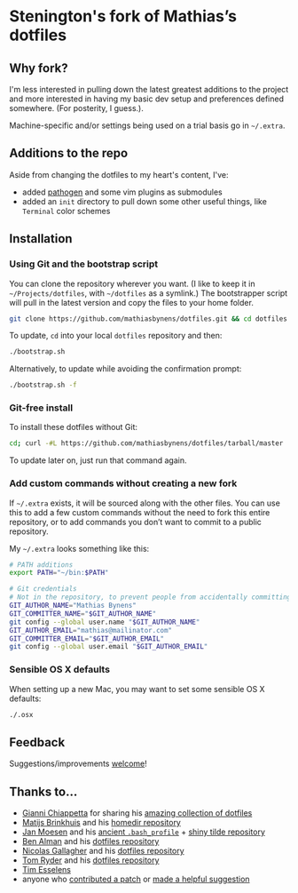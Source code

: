 # Stenington's fork of **Mathias’s dotfiles**

## Why fork?

I'm less interested in pulling down the latest greatest additions to the project and
more interested in having my basic dev setup and preferences defined somewhere. (For posterity,
I guess.).

Machine-specific and/or settings being used on a trial basis go in `~/.extra`.

## Additions to the repo

Aside from changing the dotfiles to my heart's content, I've:

  * added [pathogen][pathogen] and some vim plugins as submodules
  * added an `init` directory to pull down some other useful things, 
    like `Terminal` color schemes

[pathogen]: https://github.com/tpope/vim-pathogen "pathogen.vim: manage your runtimepath"

## Installation

### Using Git and the bootstrap script

You can clone the repository wherever you want. (I like to keep it in `~/Projects/dotfiles`, with `~/dotfiles` as a symlink.) The bootstrapper script will pull in the latest version and copy the files to your home folder.

```bash
git clone https://github.com/mathiasbynens/dotfiles.git && cd dotfiles && ./bootstrap.sh
```

To update, `cd` into your local `dotfiles` repository and then:

```bash
./bootstrap.sh
```

Alternatively, to update while avoiding the confirmation prompt:

```bash
./bootstrap.sh -f
```

### Git-free install

To install these dotfiles without Git:

```bash
cd; curl -#L https://github.com/mathiasbynens/dotfiles/tarball/master | tar -xzv --strip-components 1 --exclude={README.md,bootstrap.sh}
```

To update later on, just run that command again.

### Add custom commands without creating a new fork

If `~/.extra` exists, it will be sourced along with the other files. You can use this to add a few custom commands without the need to fork this entire repository, or to add commands you don’t want to commit to a public repository.

My `~/.extra` looks something like this:

```bash
# PATH additions
export PATH="~/bin:$PATH"

# Git credentials
# Not in the repository, to prevent people from accidentally committing under my name
GIT_AUTHOR_NAME="Mathias Bynens"
GIT_COMMITTER_NAME="$GIT_AUTHOR_NAME"
git config --global user.name "$GIT_AUTHOR_NAME"
GIT_AUTHOR_EMAIL="mathias@mailinator.com"
GIT_COMMITTER_EMAIL="$GIT_AUTHOR_EMAIL"
git config --global user.email "$GIT_AUTHOR_EMAIL"
```

### Sensible OS X defaults

When setting up a new Mac, you may want to set some sensible OS X defaults:

```bash
./.osx
```

## Feedback

Suggestions/improvements
[welcome](https://github.com/mathiasbynens/dotfiles/issues)!

## Thanks to…

* [Gianni Chiappetta](http://gf3.ca/) for sharing his [amazing collection of dotfiles](https://github.com/gf3/dotfiles)
* [Matijs Brinkhuis](http://hotfusion.nl/) and his [homedir repository](https://github.com/matijs/homedir)
* [Jan Moesen](http://jan.moesen.nu/) and his [ancient `.bash_profile`](https://gist.github.com/1156154) + [shiny tilde repository](https://github.com/janmoesen/tilde)
* [Ben Alman](http://benalman.com/) and his [dotfiles repository](https://github.com/cowboy/dotfiles)
* [Nicolas Gallagher](http://nicolasgallagher.com/) and his [dotfiles repository](https://github.com/necolas/dotfiles)
* [Tom Ryder](http://blog.sanctum.geek.nz/) and his [dotfiles repository](https://github.com/tejr/dotfiles)
* [Tim Esselens](http://devel.datif.be/)
* anyone who [contributed a patch](https://github.com/mathiasbynens/dotfiles/contributors) or [made a helpful suggestion](https://github.com/mathiasbynens/dotfiles/issues)